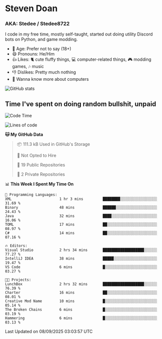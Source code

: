 # Steven Doan
### AKA: Stedee / Stedee8722
I code in my free time, mostly self-taught, started out doing utility Discord bots on Python, and game modding.

- 🤔 Age: Prefer not to say (18+)
- 😄 Pronouns: He/Him
- 👍 Likes: 🐈 cute fluffy things, 💻 computer-related things, 🎮 modding games, 🎶 music
- 👎 Dislikes: Pretty much nothing
- 🥹 Wanna know more about computers

![GitHub stats](https://github-readme-stats-iota-mocha-40.vercel.app/api?username=Stedee8722&show=prs_merged,prs_merged_percentage&show_icons=true&theme=transparent)

## Time I've spent on doing random bullshit, unpaid
<!--START_SECTION:Time I've spent on doing random bullshit, unpaid-->
![Code Time](http://img.shields.io/badge/Code%20Time-324%20hrs%2043%20mins-blue)

![Lines of code](https://img.shields.io/badge/From%20Hello%20World%20I%27ve%20Written-87.2%20thousand%20lines%20of%20code-blue)

**🐱 My GitHub Data** 

> 📦 111.3 kB Used in GitHub's Storage 
 > 
> 🚫 Not Opted to Hire
 > 
> 📜 19 Public Repositories 
 > 
> 🔑 2 Private Repositories 
 > 
📊 **This Week I Spent My Time On** 

```text
💬 Programming Languages: 
XML                      1 hr 3 mins         ████████░░░░░░░░░░░░░░░░░   31.69 % 
Binary                   48 mins             ██████░░░░░░░░░░░░░░░░░░░   24.43 % 
Java                     32 mins             ████░░░░░░░░░░░░░░░░░░░░░   16.06 % 
TOML                     17 mins             ██░░░░░░░░░░░░░░░░░░░░░░░   08.97 % 
C#                       14 mins             ██░░░░░░░░░░░░░░░░░░░░░░░   07.16 % 

🔥 Editors: 
Visual Studio            2 hrs 34 mins       ███████████████████░░░░░░   77.27 % 
IntelliJ IDEA            38 mins             █████░░░░░░░░░░░░░░░░░░░░   19.47 % 
VS Code                  6 mins              █░░░░░░░░░░░░░░░░░░░░░░░░   03.27 % 

🐱‍💻 Projects: 
LunchBox                 2 hrs 32 mins       ███████████████████░░░░░░   76.39 % 
Charter                  16 mins             ██░░░░░░░░░░░░░░░░░░░░░░░   08.01 % 
Creative Mod Name        10 mins             █░░░░░░░░░░░░░░░░░░░░░░░░   05.14 % 
The Broken Chains        6 mins              █░░░░░░░░░░░░░░░░░░░░░░░░   03.19 % 
Hammering                6 mins              █░░░░░░░░░░░░░░░░░░░░░░░░   03.13 % 
```


 Last Updated on 08/09/2025 03:03:57 UTC
<!--END_SECTION:Time I've spent on doing random bullshit, unpaid-->
